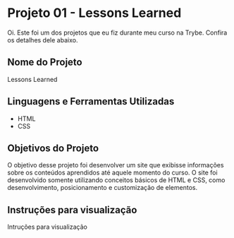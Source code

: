 
# Projeto 01 - Lessons Learned

Oi. Este foi um dos projetos que eu fiz durante meu curso na Trybe. Confira os detalhes dele abaixo.




## Nome do Projeto
Lessons Learned
## Linguagens e Ferramentas Utilizadas
 - HTML
 - CSS


## Objetivos do Projeto
O objetivo desse projeto foi desenvolver um site que exibisse informações sobre os conteúdos aprendidos até aquele momento do curso. O site foi desenvolvido somente utilizando conceitos básicos de HTML e CSS, como desenvolvimento, posicionamento e customização de elementos.


## Instruções para visualização
Intruções para visualização
